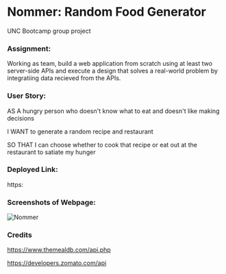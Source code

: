# Nommer: Random Food Generator 

UNC Bootcamp group project

### Assignment:

Working as team, build a web application from scratch using at least two server-side APIs and execute a design that solves a real-world problem by integratiing data recieved from the APIs. 

### User Story:

AS A hungry person who doesn't know what to eat and doesn't like making decisions  

I WANT to generate a random recipe and restaurant 

SO THAT I can choose whether to cook that recipe or eat out at the restaurant to satiate my hunger

### Deployed Link:

https:

### Screenshots of Webpage: 

![Nommer](/assets/images/)

### Credits

https://www.themealdb.com/api.php

https://developers.zomato.com/api
